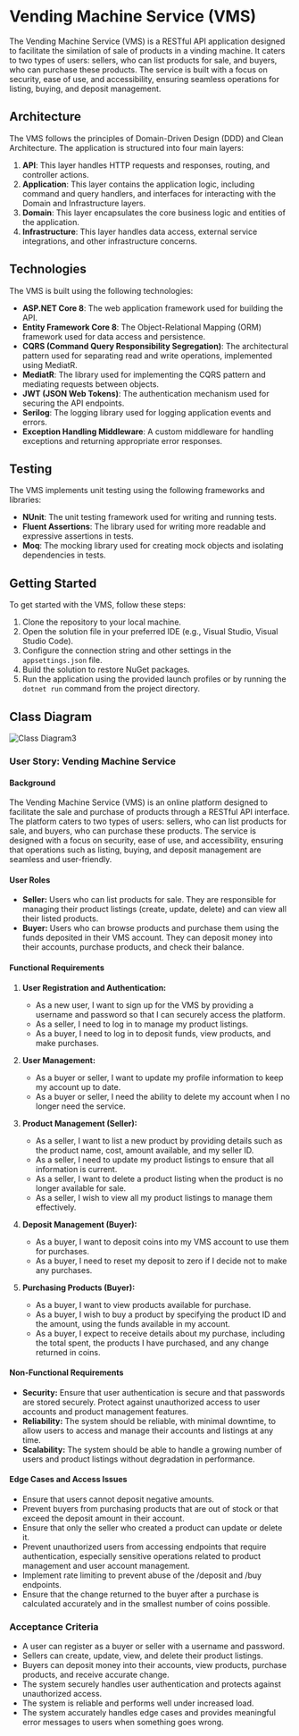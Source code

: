 
# Vending Machine Service (VMS)

The Vending Machine Service (VMS) is a RESTful API application designed to facilitate the similation of sale of products in a vinding machine. It caters to two types of users: sellers, who can list products for sale, and buyers, who can purchase these products. The service is built with a focus on security, ease of use, and accessibility, ensuring seamless operations for listing, buying, and deposit management.

## Architecture

The VMS follows the principles of Domain-Driven Design (DDD) and Clean Architecture. The application is structured into four main layers:

1. **API**: This layer handles HTTP requests and responses, routing, and controller actions.
2. **Application**: This layer contains the application logic, including command and query handlers, and interfaces for interacting with the Domain and Infrastructure layers.
3. **Domain**: This layer encapsulates the core business logic and entities of the application.
4. **Infrastructure**: This layer handles data access, external service integrations, and other infrastructure concerns.

## Technologies

The VMS is built using the following technologies:

- **ASP.NET Core 8**: The web application framework used for building the API.
- **Entity Framework Core 8**: The Object-Relational Mapping (ORM) framework used for data access and persistence.
- **CQRS (Command Query Responsibility Segregation)**: The architectural pattern used for separating read and write operations, implemented using MediatR.
- **MediatR**: The library used for implementing the CQRS pattern and mediating requests between objects.
- **JWT (JSON Web Tokens)**: The authentication mechanism used for securing the API endpoints.
- **Serilog**: The logging library used for logging application events and errors.
- **Exception Handling Middleware**: A custom middleware for handling exceptions and returning appropriate error responses.

## Testing

The VMS implements unit testing using the following frameworks and libraries:

- **NUnit**: The unit testing framework used for writing and running tests.
- **Fluent Assertions**: The library used for writing more readable and expressive assertions in tests.
- **Moq**: The mocking library used for creating mock objects and isolating dependencies in tests.

## Getting Started

To get started with the VMS, follow these steps:

1. Clone the repository to your local machine.
2. Open the solution file in your preferred IDE (e.g., Visual Studio, Visual Studio Code).
3. Configure the connection string and other settings in the `appsettings.json` file.
4. Build the solution to restore NuGet packages.
5. Run the application using the provided launch profiles or by running the `dotnet run` command from the project directory.

## Class Diagram 
![Class Diagram3](https://github.com/AkramSamirElhayani/VendingMachine/assets/97411158/f06df3d1-416f-44c8-afba-9f556edef5a0)


### User Story: Vending Machine Service

#### Background
The Vending Machine Service (VMS) is an online platform designed to facilitate the sale and purchase of products through a RESTful API interface. The platform caters to two types of users: sellers, who can list products for sale, and buyers, who can purchase these products. The service is designed with a focus on security, ease of use, and accessibility, ensuring that operations such as listing, buying, and deposit management are seamless and user-friendly.

#### User Roles
- **Seller:** Users who can list products for sale. They are responsible for managing their product listings (create, update, delete) and can view all their listed products.
- **Buyer:** Users who can browse products and purchase them using the funds deposited in their VMS account. They can deposit money into their accounts, purchase products, and check their balance.

#### Functional Requirements

1. **User Registration and Authentication:**
   - As a new user, I want to sign up for the VMS by providing a username and password so that I can securely access the platform.
   - As a seller, I need to log in to manage my product listings.
   - As a buyer, I need to log in to deposit funds, view products, and make purchases.

2. **User Management:**
   - As a buyer or seller, I want to update my profile information to keep my account up to date.
   - As a buyer or seller, I need the ability to delete my account when I no longer need the service.

3. **Product Management (Seller):**
   - As a seller, I want to list a new product by providing details such as the product name, cost, amount available, and my seller ID.
   - As a seller, I need to update my product listings to ensure that all information is current.
   - As a seller, I want to delete a product listing when the product is no longer available for sale.
   - As a seller, I wish to view all my product listings to manage them effectively.

4. **Deposit Management (Buyer):**
   - As a buyer, I want to deposit coins into my VMS account to use them for purchases.
   - As a buyer, I need to reset my deposit to zero if I decide not to make any purchases.

5. **Purchasing Products (Buyer):**
   - As a buyer, I want to view products available for purchase.
   - As a buyer, I wish to buy a product by specifying the product ID and the amount, using the funds available in my account.
   - As a buyer, I expect to receive details about my purchase, including the total spent, the products I have purchased, and any change returned in coins.

#### Non-Functional Requirements

- **Security:** Ensure that user authentication is secure and that passwords are stored securely. Protect against unauthorized access to user accounts and product management features.
- **Reliability:** The system should be reliable, with minimal downtime, to allow users to access and manage their accounts and listings at any time.
- **Scalability:** The system should be able to handle a growing number of users and product listings without degradation in performance.

#### Edge Cases and Access Issues

- Ensure that users cannot deposit negative amounts.
- Prevent buyers from purchasing products that are out of stock or that exceed the deposit amount in their account.
- Ensure that only the seller who created a product can update or delete it.
- Prevent unauthorized users from accessing endpoints that require authentication, especially sensitive operations related to product management and user account management.
- Implement rate limiting to prevent abuse of the /deposit and /buy endpoints.
- Ensure that the change returned to the buyer after a purchase is calculated accurately and in the smallest number of coins possible.

### Acceptance Criteria

- A user can register as a buyer or seller with a username and password.
- Sellers can create, update, view, and delete their product listings.
- Buyers can deposit money into their accounts, view products, purchase products, and receive accurate change.
- The system securely handles user authentication and protects against unauthorized access.
- The system is reliable and performs well under increased load.
- The system accurately handles edge cases and provides meaningful error messages to users when something goes wrong.
